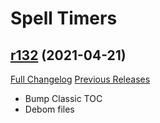 # <DBM> Spell Timers

## [r132](https://github.com/DeadlyBossMods/DBM-SpellTimers/tree/r132) (2021-04-21)
[Full Changelog](https://github.com/DeadlyBossMods/DBM-SpellTimers/compare/r131...r132) [Previous Releases](https://github.com/DeadlyBossMods/DBM-SpellTimers/releases)

- Bump Classic TOC  
- Debom files  
